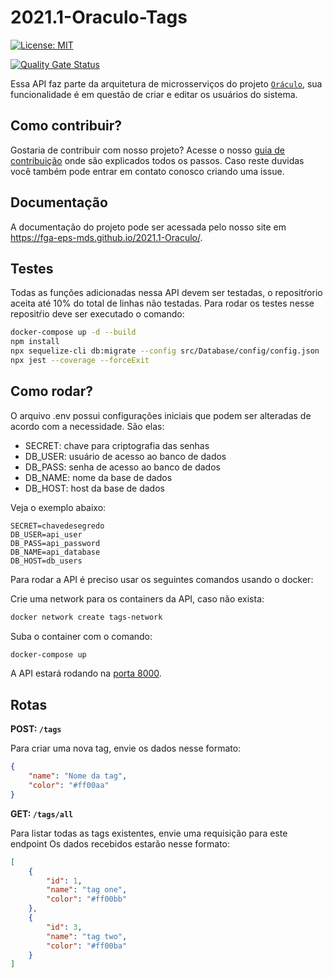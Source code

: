 # 2021.1-Oraculo-Tags

[![License: MIT](https://img.shields.io/badge/License-MIT-blue.svg)](https://opensource.org/licenses/gpl-3.0.html)

[![Quality Gate Status](https://sonarcloud.io/api/project_badges/measure?project=fga-eps-mds_2021.1-Oraculo-Tags&metric=alert_status)](https://sonarcloud.io/dashboard?id=fga-eps-mds_2021.1-Oraculo-Tags)

Essa API faz parte da arquitetura de microsserviços do projeto [`Oráculo`](https://github.com/fga-eps-mds/2021.1-Oraculo), sua funcionalidade é em questão de criar e editar os usuários do sistema.

## Como contribuir?

Gostaria de contribuir com nosso projeto? Acesse o nosso [guia de contribuição](https://fga-eps-mds.github.io/2021.1-Oraculo/CONTRIBUTING/) onde são explicados todos os passos.
Caso reste duvidas você também pode entrar em contato conosco criando uma issue.

## Documentação

A documentação do projeto pode ser acessada pelo nosso site em https://fga-eps-mds.github.io/2021.1-Oraculo/.

## Testes

Todas as funções adicionadas nessa API devem ser testadas, o repositŕorio aceita até 10% do total de linhas não testadas. Para rodar os testes nesse repositŕio deve ser executado o comando:

```bash
docker-compose up -d --build
npm install
npx sequelize-cli db:migrate --config src/Database/config/config.json
npx jest --coverage --forceExit
```

## Como rodar?

O arquivo .env possui configurações iniciais que podem ser alteradas de acordo com a necessidade. São elas:

-   SECRET: chave para criptografia das senhas
-   DB_USER: usuário de acesso ao banco de dados
-   DB_PASS: senha de acesso ao banco de dados
-   DB_NAME: nome da base de dados
-   DB_HOST: host da base de dados

Veja o exemplo abaixo:

```
SECRET=chavedesegredo
DB_USER=api_user
DB_PASS=api_password
DB_NAME=api_database
DB_HOST=db_users
```

Para rodar a API é preciso usar os seguintes comandos usando o docker:

Crie uma network para os containers da API, caso não exista:

```bash
docker network create tags-network
```

Suba o container com o comando:

```bash
docker-compose up
```

A API estará rodando na [porta 8000](http://localhost:8002).

## Rotas

**POST: `/tags`**

Para criar uma nova tag, envie os dados nesse formato:

```json
{
    "name": "Nome da tag",
    "color": "#ff00aa"
}
```

**GET: `/tags/all`**

Para listar todas as tags existentes, envie uma requisição para este endpoint
Os dados recebidos estarão nesse formato:

```json
[
    {
        "id": 1,
        "name": "tag one",
        "color": "#ff00bb"
    },
    {
        "id": 3,
        "name": "tag two",
        "color": "#ff00ba"
    }
]
```
